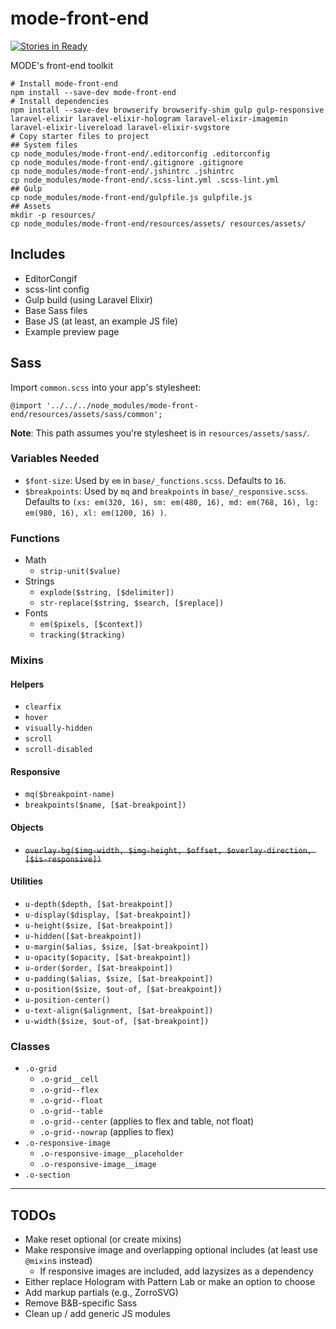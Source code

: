# mode-front-end

[![Stories in Ready](https://badge.waffle.io/tannerhodges/mode-front-end.png?label=ready&title=Ready)](https://waffle.io/tannerhodges/mode-front-end)

MODE's front-end toolkit

```
# Install mode-front-end
npm install --save-dev mode-front-end
# Install dependencies
npm install --save-dev browserify browserify-shim gulp gulp-responsive laravel-elixir laravel-elixir-hologram laravel-elixir-imagemin laravel-elixir-livereload laravel-elixir-svgstore
# Copy starter files to project
## System files
cp node_modules/mode-front-end/.editorconfig .editorconfig
cp node_modules/mode-front-end/.gitignore .gitignore
cp node_modules/mode-front-end/.jshintrc .jshintrc
cp node_modules/mode-front-end/.scss-lint.yml .scss-lint.yml
## Gulp
cp node_modules/mode-front-end/gulpfile.js gulpfile.js
## Assets
mkdir -p resources/
cp node_modules/mode-front-end/resources/assets/ resources/assets/
```

## Includes

- EditorCongif
- scss-lint config
- Gulp build (using Laravel Elixir)
- Base Sass files
- Base JS (at least, an example JS file)
- Example preview page

## Sass

Import `common.scss` into your app's stylesheet:

```
@import '../../../node_modules/mode-front-end/resources/assets/sass/common';
```

**Note**: This path assumes you're stylesheet is in `resources/assets/sass/`.

### Variables Needed

- `$font-size`: Used by `em` in `base/_functions.scss`. Defaults to `16`.
- `$breakpoints`: Used by `mq` and `breakpoints` in `base/_responsive.scss`.
  Defaults to `(xs: em(320, 16), sm: em(480, 16), md: em(768, 16), lg: em(980,
  16), xl: em(1200, 16) )`.

### Functions

- Math
    - `strip-unit($value)`
- Strings
    - `explode($string, [$delimiter])`
    - `str-replace($string, $search, [$replace])`
- Fonts
    - `em($pixels, [$context])`
    - `tracking($tracking)`

### Mixins

#### Helpers

- `clearfix`
- `hover`
- `visually-hidden`
- `scroll`
- `scroll-disabled`

#### Responsive

- `mq($breakpoint-name)`
- `breakpoints($name, [$at-breakpoint])`

#### Objects

- ~~`overlay-bg($img-width, $img-height, $offset, $overlay-direction, [$is-responsive])`~~

#### Utilities

- `u-depth($depth, [$at-breakpoint])`
- `u-display($display, [$at-breakpoint])`
- `u-height($size, [$at-breakpoint])`
- `u-hidden([$at-breakpoint])`
- `u-margin($alias, $size, [$at-breakpoint])`
- `u-opacity($opacity, [$at-breakpoint])`
- `u-order($order, [$at-breakpoint])`
- `u-padding($alias, $size, [$at-breakpoint])`
- `u-position($size, $out-of, [$at-breakpoint])`
- `u-position-center()`
- `u-text-align($alignment, [$at-breakpoint])`
- `u-width($size, $out-of, [$at-breakpoint])`

### Classes

- `.o-grid`
    - `.o-grid__cell`
    - `.o-grid--flex`
    - `.o-grid--float`
    - `.o-grid--table`
    - `.o-grid--center` (applies to flex and table, not float)
    - `.o-grid--nowrap` (applies to flex)
- `.o-responsive-image`
    - `.o-responsive-image__placeholder`
    - `.o-responsive-image__image`
- `.o-section`

---

## TODOs

- Make reset optional (or create mixins)
- Make responsive image and overlapping optional includes (at least use `@mixin`s instead)
    - If responsive images are included, add lazysizes as a dependency
- Either replace Hologram with Pattern Lab or make an option to choose
- Add markup partials (e.g., ZorroSVG)
- Remove B&B-specific Sass
- Clean up / add generic JS modules
